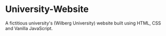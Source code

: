 # University-Website
A fictitious university's (Wilberg University) website built using HTML, CSS and Vanilla JavaScript.
